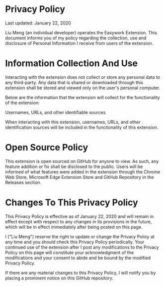 # Privacy Policy

Last updated: January 22, 2020

Liu Meng (an individual developer) operates the Easywork Extension. This document informs you of my policy regarding the collection, use and disclosure of Personal Information I receive from users of the extension.

# Information Collection And Use

Interacting with the extension does not collect or store any personal data to any third-party. Any data that is shared or downloaded through this extension shall be stored and viewed only on the user's personal computer.

Below are the information that the extension will collect for the functionality of the extension:

Usernames, URLs, and other identifiable sources

When interacting with this extension, usernames, URLs, and other identification sources will be included in the functionality of this extension.

# Open Source Policy

This extension is open sourced on GitHub for anyone to view. As such, any feature addition or fix shall be disclosed to the public. Users will be informed of what features were added in the extension through the Chrome Web Store, Microsoft Edge Extension Store and GitHub Repository in the Releases section.

# Changes To This Privacy Policy

This Privacy Policy is effective as of January 22, 2020 and will remain in effect except with respect to any changes in its provisions in the future, which will be in effect immediately after being posted on this page.

I ("Liu Meng") reserve the right to update or change the Privacy Policy at any time and you should check this Privacy Policy periodically. Your continued use of the extension after I post any modifications to the Privacy Policy on this page will constitute your acknowledgment of the modifications and your consent to abide and be bound by the modified Privacy Policy.

If there are any material changes to this Privacy Policy, I will notify you by placing a prominent notice on this GitHub repository.
